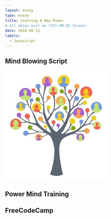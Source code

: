 ```yaml
---
layout: essay
type: essay
title: Learning A New Power
# All dates must be YYYY-MM-DD format!
date: 2018-08-31
labels:
  - Javascript
---
```


## Mind Blowing Script


<img class="ui medium left floated image" src="../images/family.jpg">

## Power Mind Training

## FreeCodeCamp



